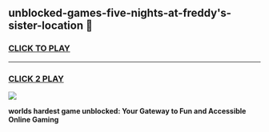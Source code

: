 
## unblocked-games-five-nights-at-freddy's-sister-location 👋
<h3>
<a href="https://premium.freeplayer.one?title=unblocked-games-five-nights-at-freddy's-sister-location&ref=14F">CLICK TO PLAY</a></h3>
<hr>

<h3>
<a href="https://premium.freeplayer.one?title=unblocked-games-five-nights-at-freddy's-sister-location&ref=14F">CLICK 2 PLAY</a>
  
</h3>

<a href="https://premium.freeplayer.one?title=unblocked-games-five-nights-at-freddy's-sister-location&ref=12F/"><img src="https://clearcache.store/games.png"></a>


**worlds hardest game unblocked: Your Gateway to Fun and Accessible Online Gaming**
